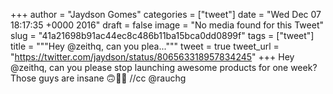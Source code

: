 
+++
author = "Jaydson Gomes"
categories = ["tweet"]
date = "Wed Dec 07 18:17:35 +0000 2016"
draft = false
image = "No media found for this Tweet"
slug = "41a21698b91ac44ec8c486b11ba15bca0dd0899f"
tags = ["tweet"]
title = """Hey @zeithq, can you plea..."""
tweet = true
tweet_url = "https://twitter.com/jaydson/status/806563318957834245"
+++
Hey @zeithq, can you please stop launching awesome products for one week? Those guys are insane 🙃🖖👏 //cc @rauchg
